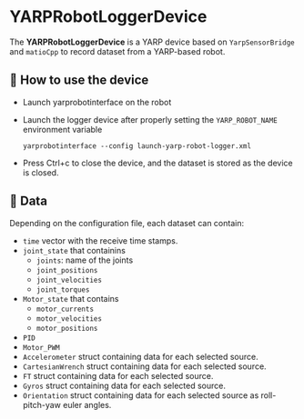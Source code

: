 # YARPRobotLoggerDevice

The **YARPRobotLoggerDevice** is a YARP device based on `YarpSensorBridge` and `matioCpp` to record dataset from a YARP-based robot.



## :running: How to use the device

- Launch yarprobotinterface on the robot 

- Launch the logger device after properly setting the `YARP_ROBOT_NAME` environment variable
  ```
  yarprobotinterface --config launch-yarp-robot-logger.xml
  ```

- Press Ctrl+c to close the device, and the dataset is stored as the device is closed.

## 💾 Data

 Depending on the configuration file, each dataset can contain:
 - `time` vector with the receive time stamps.
 - `joint_state` that containins
   - `joints`: name of the joints
   - `joint_positions`
   - `joint_velocities`
   - `joint_torques`
- `Motor_state` that contains
  - `motor_currents`
  - `motor_velocities`
  - `motor_positions`
- `PID` 
- `Motor_PWM`
- `Accelerometer` struct containing data for each selected source.
- `CartesianWrench` struct containing data for each selected source.
- `FT` struct containing data for each selected source.
- `Gyros` struct containing data for each selected source.
- `Orientation` struct containing data for each selected source as roll-pitch-yaw euler angles.

